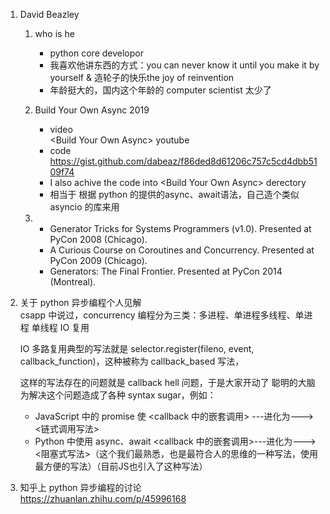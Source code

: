 1. David Beazley  
   1. who is he
      - python core developor
      - 我喜欢他讲东西的方式：you can never know it until you make it by yourself & 造轮子的快乐the joy of reinvention
      - 年龄挺大的，国内这个年龄的 computer scientist 太少了
   2. Build Your Own Async 2019
      - video  
        \<Build Your Own Async> youtube
      - code  
        https://gist.github.com/dabeaz/f86ded8d61206c757c5cd4dbb5109f74
      - I also achive the code into \<Build Your Own Async> derectory
      - 相当于 根据 python 的提供的async、await语法，自己造个类似 asyncio 的库来用
    
   3. 
      - Generator Tricks for Systems Programmers (v1.0). Presented at PyCon 2008 (Chicago).
      - A Curious Course on Coroutines and Concurrency. Presented at PyCon 2009 (Chicago).
      - Generators: The Final Frontier. Presented at PyCon 2014 (Montreal).

2. 关于 python 异步编程个人见解  
    csapp 中说过，concurrency 编程分为三类：多进程、单进程多线程、单进程 单线程 IO 复用

    IO 多路复用典型的写法就是 selector.register(fileno, event, callback_function)，这种被称为 callback_based 写法，  

    这样的写法存在的问题就是 callback hell 问题，于是大家开动了 聪明的大脑 为解决这个问题造成了各种 syntax sugar，例如：
    - JavaScript 中的 promise 使 <callback 中的嵌套调用> ---进化为--->  <链式调用写法>
    - Python 中使用 async、await <callback 中的嵌套调用>---进化为--->  <阻塞式写法>（这个我们最熟悉，也是最符合人的思维的一种写法，使用最方便的写法）（目前JS也引入了这种写法）


3. 知乎上 python 异步编程的讨论  
https://zhuanlan.zhihu.com/p/45996168
